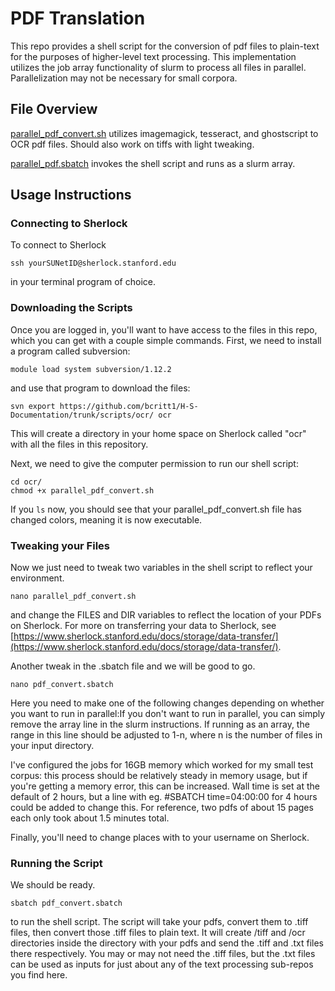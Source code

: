 # PDF Translation

This repo provides a shell script for the conversion of pdf files to plain-text for the purposes of higher-level text processing. This implementation utilizes the job array functionality of slurm to process all files in parallel. 
Parallelization may not be necessary for small corpora. 

## File Overview

[parallel_pdf_convert.sh](/scripts/ocr/parallel_pdf_convert.sh) utilizes imagemagick, tesseract, and ghostscript to OCR pdf files. Should also work on tiffs with light tweaking.

[parallel_pdf.sbatch](/scripts/ocr/parallel_pdf.sbatch) invokes the shell script and runs as a slurm array. 

## Usage Instructions

### Connecting to Sherlock

To connect to Sherlock
```
ssh yourSUNetID@sherlock.stanford.edu
```
in your terminal program of choice. 

### Downloading the Scripts

Once you are logged in, you'll want to have access to the files in this repo, which you can get with a couple simple commands. First, we need to install a program called subversion:
```
module load system subversion/1.12.2
```
and use that program to download the files:
```
svn export https://github.com/bcritt1/H-S-Documentation/trunk/scripts/ocr/ ocr
```
This will create a directory in your home space on Sherlock called "ocr" with all the files in this repository.

Next, we need to give the computer permission to run our shell script:
```
cd ocr/
chmod +x parallel_pdf_convert.sh
```
If you ```ls``` now, you should see that your parallel_pdf_convert.sh file has changed colors, meaning it is now executable.

### Tweaking your Files

Now we just need to tweak two variables in the shell script to reflect your environment. 
```
nano parallel_pdf_convert.sh
```
and change the FILES and DIR variables to reflect the location of your PDFs on Sherlock. For more on transferring your data to Sherlock, see 
[https://www.sherlock.stanford.edu/docs/storage/data-transfer/](https://www.sherlock.stanford.edu/docs/storage/data-transfer/).

Another tweak in the .sbatch file and we will be good to go. 
```
nano pdf_convert.sbatch
```
Here you need to make one of the following changes depending on whether you want to run in parallel:If you don't want to run in parallel, you can simply remove the array line in the slurm instructions. If running as an array, the range 
in this line should be adjusted to 1-n, where n is the number of files in your input directory. 

I've configured the jobs for 16GB memory which worked for my small test corpus: this process should be
relatively steady in memory usage, but if you're getting a memory error, this can be increased. Wall time is set at the default of 2 hours, but a line with eg. #SBATCH time=04:00:00 for 4 hours could be added to change this. For 
reference, two pdfs of about 15 pages each only took about 1.5 minutes total.

Finally, you'll need to change places with <USERNAME> to your username on Sherlock. 

### Running the Script

We should be ready.
```
sbatch pdf_convert.sbatch
```
to run the shell script. The script will take your pdfs, convert them to .tiff files, then convert those .tiff files to plain text. It will create /tiff and /ocr directories inside the directory with your pdfs and send the .tiff and 
.txt files there respectively. You may or may not need the .tiff files, but the .txt files can be used as inputs for just about any of the text processing sub-repos you find here. 
